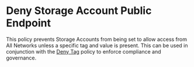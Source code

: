 # Deny Storage Account Public Endpoint

This policy prevents Storage Accounts from being set to allow access from All Networks unless a specific tag and value is present. This can be used in conjunction with the [Deny Tag](../../Tags/deny-tag) policy to enforce compliance and governance.